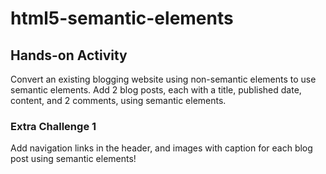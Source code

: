 # html5-semantic-elements

## Hands-on Activity

Convert an existing blogging website using non-semantic elements to use semantic elements. Add 2 blog posts, each with a title, published date, content, and 2 comments, using semantic elements.

### Extra Challenge 1

Add navigation links in the header, and images with caption for each blog post using semantic elements!